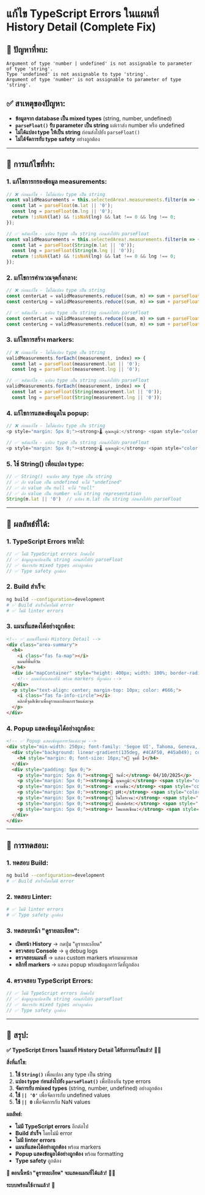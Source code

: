 # แก้ไข TypeScript Errors ในแผนที่ History Detail (Complete Fix)

## 🎯 **ปัญหาที่พบ:**
```
Argument of type 'number | undefined' is not assignable to parameter of type 'string'.
Type 'undefined' is not assignable to type 'string'.
Argument of type 'number' is not assignable to parameter of type 'string'.
```

## ✅ **สาเหตุของปัญหา:**
- **ข้อมูลจาก database เป็น mixed types** (string, number, undefined)
- **`parseFloat()` รับ parameter เป็น string** แต่เราส่ง number หรือ undefined
- **ไม่ได้แปลง type ให้เป็น string** ก่อนส่งไปยัง `parseFloat()`
- **ไม่ได้จัดการกับ type safety** อย่างถูกต้อง

---

## 🔧 **การแก้ไขที่ทำ:**

### **1. แก้ไขการกรองข้อมูล measurements:**
```typescript
// ❌ ก่อนแก้ไข - ไม่ได้แปลง type เป็น string
const validMeasurements = this.selectedArea!.measurements.filter(m => {
  const lat = parseFloat(m.lat || '0');
  const lng = parseFloat(m.lng || '0');
  return !isNaN(lat) && !isNaN(lng) && lat !== 0 && lng !== 0;
});

// ✅ หลังแก้ไข - แปลง type เป็น string ก่อนส่งไปยัง parseFloat
const validMeasurements = this.selectedArea!.measurements.filter(m => {
  const lat = parseFloat(String(m.lat || '0'));
  const lng = parseFloat(String(m.lng || '0'));
  return !isNaN(lat) && !isNaN(lng) && lat !== 0 && lng !== 0;
});
```

### **2. แก้ไขการคำนวณจุดกึ่งกลาง:**
```typescript
// ❌ ก่อนแก้ไข - ไม่ได้แปลง type เป็น string
const centerLat = validMeasurements.reduce((sum, m) => sum + parseFloat(m.lat || '0'), 0) / validMeasurements.length;
const centerLng = validMeasurements.reduce((sum, m) => sum + parseFloat(m.lng || '0'), 0) / validMeasurements.length;

// ✅ หลังแก้ไข - แปลง type เป็น string ก่อนส่งไปยัง parseFloat
const centerLat = validMeasurements.reduce((sum, m) => sum + parseFloat(String(m.lat || '0')), 0) / validMeasurements.length;
const centerLng = validMeasurements.reduce((sum, m) => sum + parseFloat(String(m.lng || '0')), 0) / validMeasurements.length;
```

### **3. แก้ไขการสร้าง markers:**
```typescript
// ❌ ก่อนแก้ไข - ไม่ได้แปลง type เป็น string
validMeasurements.forEach((measurement, index) => {
  const lat = parseFloat(measurement.lat || '0');
  const lng = parseFloat(measurement.lng || '0');

// ✅ หลังแก้ไข - แปลง type เป็น string ก่อนส่งไปยัง parseFloat
validMeasurements.forEach((measurement, index) => {
  const lat = parseFloat(String(measurement.lat || '0'));
  const lng = parseFloat(String(measurement.lng || '0'));
```

### **4. แก้ไขการแสดงข้อมูลใน popup:**
```typescript
// ❌ ก่อนแก้ไข - ไม่ได้แปลง type เป็น string
<p style="margin: 5px 0;"><strong>🌡️ อุณหภูมิ:</strong> <span style="color: #e74c3c; font-weight: bold;">${this.formatNumber(parseFloat(measurement.temperature || '0') || 0)}°C</span></p>

// ✅ หลังแก้ไข - แปลง type เป็น string ก่อนส่งไปยัง parseFloat
<p style="margin: 5px 0;"><strong>🌡️ อุณหภูมิ:</strong> <span style="color: #e74c3c; font-weight: bold;">${this.formatNumber(parseFloat(String(measurement.temperature || '0')) || 0)}°C</span></p>
```

### **5. ใช้ String() เพื่อแปลง type:**
```typescript
// ✅ String() จะแปลง any type เป็น string
// ✅ ถ้า value เป็น undefined จะได้ "undefined"
// ✅ ถ้า value เป็น null จะได้ "null"
// ✅ ถ้า value เป็น number จะได้ string representation
String(m.lat || '0')  // แปลง m.lat เป็น string ก่อนส่งไปยัง parseFloat
```

---

## 🚀 **ผลลัพธ์ที่ได้:**

### **1. TypeScript Errors หายไป:**
```typescript
// ✅ ไม่มี TypeScript errors อีกต่อไป
// ✅ ข้อมูลถูกแปลงเป็น string ก่อนส่งไปยัง parseFloat
// ✅ จัดการกับ mixed types อย่างถูกต้อง
// ✅ Type safety ถูกต้อง
```

### **2. Build สำเร็จ:**
```bash
ng build --configuration=development
# ✅ Build สำเร็จโดยไม่มี error
# ✅ ไม่มี linter errors
```

### **3. แผนที่แสดงได้อย่างถูกต้อง:**
```html
<!-- ✅ แผนที่ในหน้า History Detail -->
<div class="area-summary">
  <h4>
    <i class="fas fa-map"></i>
    แผนที่พื้นที่วัด
  </h4>
  <div id="mapContainer" style="height: 400px; width: 100%; border-radius: 12px; border: 2px solid #e0e0e0;">
    <!-- แผนที่จะแสดงที่นี่ พร้อม markers ที่ถูกต้อง -->
  </div>
  <p style="text-align: center; margin-top: 10px; color: #666;">
    <i class="fas fa-info-circle"></i>
    คลิกที่จุดสีเขียวเพื่อดูรายละเอียดการวัดแต่ละจุด
  </p>
</div>
```

### **4. Popup แสดงข้อมูลได้อย่างถูกต้อง:**
```html
<!-- ✅ Popup แสดงข้อมูลการวัดแต่ละจุด -->
<div style="min-width: 250px; font-family: 'Segoe UI', Tahoma, Geneva, Verdana, sans-serif;">
  <div style="background: linear-gradient(135deg, #4CAF50, #45a049); color: white; padding: 10px; margin: -10px -10px 10px -10px; border-radius: 8px 8px 0 0;">
    <h4 style="margin: 0; font-size: 16px;">📍 จุดที่ 1</h4>
  </div>
  <div style="padding: 5px 0;">
    <p style="margin: 5px 0;"><strong>📅 วันที่:</strong> 04/10/2025</p>
    <p style="margin: 5px 0;"><strong>🌡️ อุณหภูมิ:</strong> <span style="color: #e74c3c; font-weight: bold;">27.40°C</span></p>
    <p style="margin: 5px 0;"><strong>💧 ความชื้น:</strong> <span style="color: #3498db; font-weight: bold;">37.10%</span></p>
    <p style="margin: 5px 0;"><strong>🧪 pH:</strong> <span style="color: #9b59b6; font-weight: bold;">6.2</span></p>
    <p style="margin: 5px 0;"><strong>🌱 ไนโตรเจน:</strong> <span style="color: #27ae60; font-weight: bold;">22.20 mg/kg</span></p>
    <p style="margin: 5px 0;"><strong>🔬 ฟอสฟอรัส:</strong> <span style="color: #f39c12; font-weight: bold;">5.20 mg/kg</span></p>
    <p style="margin: 5px 0;"><strong>⚡ โพแทสเซียม:</strong> <span style="color: #e67e22; font-weight: bold;">0.00 mg/kg</span></p>
  </div>
</div>
```

---

## 🧪 **การทดสอบ:**

### **1. ทดสอบ Build:**
```bash
ng build --configuration=development
# ✅ Build สำเร็จโดยไม่มี error
```

### **2. ทดสอบ Linter:**
```bash
# ✅ ไม่มี linter errors
# ✅ Type safety ถูกต้อง
```

### **3. ทดสอบหน้า "ดูรายละเอียด":**
- **เปิดหน้า History** → กดปุ่ม "ดูรายละเอียด"
- **ตรวจสอบ Console** → ดู debug logs
- **ตรวจสอบแผนที่** → แสดง custom markers พร้อมหมายเลข
- **คลิกที่ markers** → แสดง popup พร้อมข้อมูลการวัดที่ถูกต้อง

### **4. ตรวจสอบ TypeScript Errors:**
```typescript
// ✅ ไม่มี TypeScript errors อีกต่อไป
// ✅ ข้อมูลถูกแปลงเป็น string ก่อนส่งไปยัง parseFloat
// ✅ จัดการกับ mixed types อย่างถูกต้อง
// ✅ Type safety ถูกต้อง
```

---

## 🎯 **สรุป:**

**✅ TypeScript Errors ในแผนที่ History Detail ได้รับการแก้ไขแล้ว!** 🌱✨

**สิ่งที่แก้ไข:**
1. **ใช้ `String()`** เพื่อแปลง any type เป็น string
2. **แปลง type ก่อนส่งไปยัง `parseFloat()`** เพื่อป้องกัน type errors
3. **จัดการกับ mixed types** (string, number, undefined) อย่างถูกต้อง
4. **ใช้ `|| '0'`** เพื่อจัดการกับ undefined values
5. **ใช้ `|| 0`** เพื่อจัดการกับ NaN values

**ผลลัพธ์:**
- **ไม่มี TypeScript errors** อีกต่อไป
- **Build สำเร็จ** โดยไม่มี error
- **ไม่มี linter errors**
- **แผนที่แสดงได้อย่างถูกต้อง** พร้อม markers
- **Popup แสดงข้อมูลได้อย่างถูกต้อง** พร้อม formatting
- **Type safety** ถูกต้อง

**🎯 ตอนนี้หน้า "ดูรายละเอียด" จะแสดงแผนที่ได้แล้ว!** 🚀✨

**ระบบพร้อมใช้งานแล้ว!** 🎉
